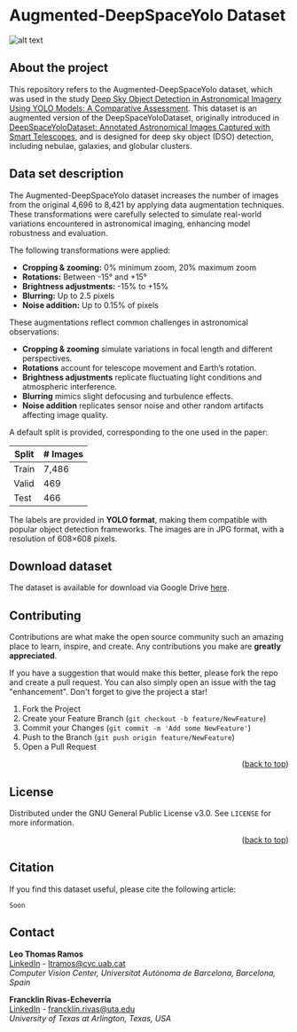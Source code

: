 # Augmented-DeepSpaceYolo Dataset

![alt text](sample.png)

## About the project

This repository refers to the Augmented-DeepSpaceYolo dataset, which was used in the study [Deep Sky Object Detection in Astronomical Imagery Using YOLO Models: A Comparative Assessment](#). This dataset is an augmented version of the DeepSpaceYoloDataset, originally introduced in [DeepSpaceYoloDataset: Annotated Astronomical Images Captured with Smart Telescopes](https://www.mdpi.com/2306-5729/9/1/12), and is designed for deep sky object (DSO) detection, including nebulae, galaxies, and globular clusters.

## Data set description

The Augmented-DeepSpaceYolo dataset increases the number of images from the original 4,696 to 8,421 by applying data augmentation techniques. These transformations were carefully selected to simulate real-world variations encountered in astronomical imaging, enhancing model robustness and evaluation.

The following transformations were applied:

* **Cropping & zooming:** 0% minimum zoom, 20% maximum zoom
* **Rotations:** Between -15° and +15°
* **Brightness adjustments:** -15% to +15%
* **Blurring:** Up to 2.5 pixels
* **Noise addition:** Up to 0.15% of pixels

These augmentations reflect common challenges in astronomical observations:

* **Cropping & zooming** simulate variations in focal length and different perspectives.
* **Rotations** account for telescope movement and Earth’s rotation.
* **Brightness adjustments** replicate fluctuating light conditions and atmospheric interference.
* **Blurring** mimics slight defocusing and turbulence effects.
* **Noise addition** replicates sensor noise and other random artifacts affecting image quality.

A default split is provided, corresponding to the one used in the paper:

| Split        | # Images   |
|----------------|----------|
| Train       | 7,486   |
| Valid   | 469  |
| Test           | 466  |

The labels are provided in **YOLO format**, making them compatible with popular object detection frameworks. The images are in JPG format, with a resolution of 608×608 pixels.

## Download dataset

The dataset is available for download via Google Drive [here](https://drive.google.com/drive/folders/1HY_Xkc_tCFEVVOWdh_CSSgs5n_m1fGVb?usp=sharing).
<!-- CONTRIBUTING -->
## Contributing

Contributions are what make the open source community such an amazing place to learn, inspire, and create. Any contributions you make are **greatly appreciated**.

If you have a suggestion that would make this better, please fork the repo and create a pull request. You can also simply open an issue with the tag "enhancement".
Don't forget to give the project a star!

1. Fork the Project
2. Create your Feature Branch (`git checkout -b feature/NewFeature`)
3. Commit your Changes (`git commit -m 'Add some NewFeature'`)
4. Push to the Branch (`git push origin feature/NewFeature`)
5. Open a Pull Request

<p align="right">(<a href="#top">back to top</a>)</p>

<!-- LICENSE -->
## License

Distributed under the GNU General Public License v3.0. See `LICENSE` for more information.

<p align="right">(<a href="#top">back to top</a>)</p>

<!-- CITAITON -->
## Citation

If you find this dataset useful, please cite the following article:

```
Soon

```
<!-- CONTACT -->
## Contact

**Leo Thomas Ramos**  
[LinkedIn](https://www.linkedin.com/in/leo-thomas-ramos/) - ltramos@cvc.uab.cat  
*Computer Vision Center, Universitat Autònoma de Barcelona, Barcelona, Spain*  

**Francklin Rivas-Echeverría**  
[LinkedIn](https://www.linkedin.com/in/francklin-rivas-echeverria-514180144/) - francklin.rivas@uta.edu  
*University of Texas at Arlington, Texas, USA*  


